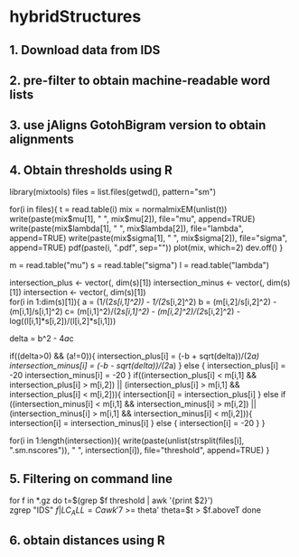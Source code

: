# hybridStructures

## 1. Download data from IDS

## 2. pre-filter to obtain machine-readable word lists

## 3. use jAligns GotohBigram version to obtain alignments

## 4. Obtain thresholds using R

library(mixtools)
files = list.files(getwd(), pattern="sm")

for(i in files){
 t = read.table(i)
 mix = normalmixEM(unlist(t))
 write(paste(mix$mu[1], " ", mix$mu[2]), file="mu", append=TRUE)
 write(paste(mix$lambda[1], " ", mix$lambda[2]), file="lambda", append=TRUE)
 write(paste(mix$sigma[1], " ", mix$sigma[2]), file="sigma", append=TRUE)
 pdf(paste(i, ".pdf", sep=""))
 plot(mix, which=2)
 dev.off()
}


m = read.table("mu")
s = read.table("sigma")
l = read.table("lambda")

intersection_plus <- vector(, dim(s)[1]) 
intersection_minus <- vector(, dim(s)[1])
intersection <- vector(, dim(s)[1])  
for(i in 1:dim(s)[1]){
  a = (1/(2*s[i,1]^2)) - 1/(2*s[i,2]^2)
  b = (m[i,2]/s[i,2]^2) - (m[i,1]/s[i,1]^2)
  c= (m[i,1]^2)/(2*s[i,1]^2) - (m[i,2]^2)/(2*s[i,2]^2) - log((l[i,1]*s[i,2])/(l[i,2]*s[i,1]))

  delta = b^2 - 4*a*c
 
  if((delta>0) && (a!=0)){
    intersection_plus[i] = (-b + sqrt(delta))/(2*a)
    intersection_minus[i] = (-b - sqrt(delta))/(2*a)
  } else {
    intersection_plus[i] = -20
    intersection_minus[i] = -20
  }
  if((intersection_plus[i] < m[i,1] && intersection_plus[i] > m[i,2]) || (intersection_plus[i] > m[i,1] && intersection_plus[i] < m[i,2])){
    intersection[i] = intersection_plus[i]
  } else if ((intersection_minus[i] < m[i,1] && intersection_minus[i] > m[i,2]) || (intersection_minus[i] > m[i,1] && intersection_minus[i] < m[i,2])){
    intersection[i] = intersection_minus[i]
  } else {
    intersection[i] = -20
  }
}

for(i in 1:length(intersection)){
  write(paste(unlist(strsplit(files[i], ".sm.nscores")), " ", intersection[i]), file="threshold", append=TRUE)
}


## 5. Filtering on command line

for f in *.gz 
do
t=$(grep $f threshold | awk '{print $2}')                      
zgrep "IDS" $f | LC_ALL=C awk '$7 >= theta' theta=$t  > $f.aboveT
done

## 6. obtain distances using R
